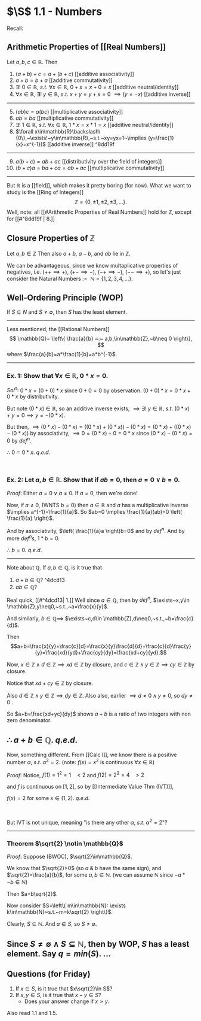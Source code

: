 # $\S$ 1.1 - Numbers

Recall: 
## Arithmetic Properties of [[Real Numbers]]

Let $a,b,c\in \mathbb{R}$. Then
1. $(a+b)+c=a+(b+c)$ [[additive associativity]]
2. $a+b=b+a$ [[additive commutativity]]
3. $\exists!~0\in\mathbb{R},~s.t.~\forall x\in \mathbb{R},~0+x=x+0=x$ [[additive neutral/identity]]
4. $\forall x\in\mathbb{R},~\exists!~y\in\mathbb{R},~s.t.~x+y=y+x=0~\implies (y=-x)$ [[additive inverse]]
---
5. $(ab)c=a(bc)$ [[multiplicative associativity]]
6. $ab=ba$ [[multiplicative commutativity]]
7. $\exists!~1\in\mathbb{R},~s.t.~\forall x\in \mathbb{R},~1*x=x*1=x$ [[additive neutral/identity]]
8. $\forall x\in\mathbb{R}\backslash\{0\},~\exists!~y\in\mathbb{R},~s.t.~xy=yx=1~\implies (y=\frac{1}{x}=x^{-1})$ [[additive inverse]] ^8dd19f
---
9. $a(b+c)=ab+ac$ [[distributivity over the field of integers]]
10. $(b+c)a=ba+ca=ab+ac$ [[multiplicative commutativity]]
---
But $\mathbb{R}$ is a [[field]], which makes it pretty boring (for now).
What we want to study is the [[Ring of Integers]]
$$\mathbb{Z}=\{0,\pm1, \pm2, \pm3,...\}.$$
Well, note: all [[#Arithmetic Properties of Real Numbers]] hold for $\mathbb{Z}$, except for [[#^8dd19f | 8.]]


## Closure Properties of $\mathbb{Z}$
Let $a,b\in\mathbb{Z}$
Then also $a+b,~a-b,~$and $ab$ lie in $\mathbb{Z}$. 

We can be advantageous, since we know multaplicative properties of negatives, i.e. $(++\implies+),~(+-\implies-),~(-+\implies-),~(--\implies+)$, so let's just consider the Natural Numbers $:=~~\mathbb{N}=\{1,2,3,4,...\}$.

## Well-Ordering Principle (WOP)
If $S\subseteq N$ and $S\neq \emptyset$, then $S$ has the least element. 

---
Less mentioned, the [[Rational Numbers]]
$$ \mathbb{Q}= \left\{ \frac{a}{b} ~:~ a,b,\in\mathbb{Z},~b\neq 0 \right\}, $$
where $\frac{a}{b}=a*\frac{1}{b}=a*b^{-1}$.

---

### Ex. 1: Show that $\forall x\in \mathbb{R},~0*x=0$.
$Sol^n:$
$0*x=(0+0)*x$ since $0+0=0$ by observation. 
$(0+0)*x=0*x+0*x$ by distributivity.

But note $(0*x)\in\mathbb{R}$, so an additive inverse exists, 
$\implies \exists ! ~y\in\mathbb{R},~s.t.~(0*x)+y=0 \implies y=-(0*x)$.

But then, 
$\implies (0*x)-(0*x)=((0*x)+(0*x))-(0*x)=(0*x)+((0*x)-(0*x))$ by associativity, 
$\implies 0=(0*x)+0=0*x$ since $(0*x)-(0*x)=0$ by $def^n$.

$\therefore ~ 0=0*x$. 
$q.e.d.$

<br>

### Ex. 2: Let $a,b\in\mathbb{R}$. Show that if $ab=0$, then $a=0 \lor b=0$.
$Proof:$
Either $a=0 \lor a\neq 0$. If $a=0$, then we're done!

Now, if $a\neq 0$, (WNTS $b=0$) then $a\in \mathbb{R}$ and $a$ has a multiplicative inverse $\implies a^{-1}=\frac{1}{a}$. 
So $ab=0 \implies \frac{1}{a}(ab)=0 \left( \frac{1}{a} \right)$. 

And by associativity, $\left( \frac{1}{a}a \right)b=0$ and by $def^n$. 
And by more $def^ns$, $1*b=0$. 

$\therefore ~b=0$.
$q.e.d.$

---
Note about $\mathbb{Q}$. 
If $a,b\in\mathbb{Q}$, is it true that 
1. $a+b\in\mathbb{Q}$? ^4dcd13
2. $ab\in\mathbb{Q}$?

Real quick, [[#^4dcd13| 1.]]
Well since $a\in\mathbb{Q}$, then by $def^n$, 
$\exists~x,y\in \mathbb{Z},y\neq0,~s.t.,~a=\frac{x}{y}$.

And similarly, $b\in\mathbb{Q} \implies$
$\exists~c,d\in \mathbb{Z},d\neq0,~s.t.,~b=\frac{c}{d}$.

Then $$a+b=\frac{x}{y}+\frac{c}{d}=\frac{x}{y}\frac{d}{d}+\frac{c}{d}\frac{y}{y}=\frac{xd}{yd}+\frac{cy}{dy}=\frac{xd+cy}{yd}.$$ 

Now, $x\in\mathbb{Z} \land d\in\mathbb{Z} \implies xd\in\mathbb{Z}$ by closure, and
$c\in\mathbb{Z} \land y\in\mathbb{Z} \implies cy\in\mathbb{Z}$ by closure. 

Notice that $xd+cy \in\mathbb{Z}$ by closure. 

Also $d\in\mathbb{Z} \land y\in\mathbb{Z} \implies dy\in\mathbb{Z}$.
Also also, earlier $\implies d\neq0 \land y\neq0$, so $dy\neq 0$ .

So $a+b=\frac{xd+yc}{dy}$ shows $a+b$ is a ratio of two integers with non zero denominator. 

$\therefore~a+b\in\mathbb{Q}$.
$q.e.d.$
---
Now, something different. From [[Calc I]], we know there is a positive number $\alpha,~s.t.~\alpha ^2=2$.
(note: $f(x)=x^2$ is continuous $\forall x\in\mathbb{R}$)

$Proof:$
Notice, $f(1)=1^2=1~~~<2$
and $f(2)=2^2=4~~~>2$

and $f$ is continuous on $[1,2]$, so by [[Intermediate Value Thm (IVT)]], 

$f(x)=2$ for some $x\in(1,2)$.
$q.e.d.$

<br>

But IVT is not unique, meaning "is there any other $\alpha,~s.t.~\alpha ^2=2$"?

---
### Theorem $\sqrt{2} \notin \mathbb{Q}$

$Proof:$ Suppose (BWOC), $\sqrt{2}\in\mathbb{Q}$. 

We know that $\sqrt{2}>0$ (so $a$ & $b$ have the same sign), and $\sqrt{2}=\frac{a}{b}$, for some $a,b\in\mathbb{N}$. (we can assume $\mathbb{N}$ since $-a*-b\in\mathbb{N}$)

Then $a=b\sqrt{2}$. 

Now consider $S=\left\{ m\in\mathbb{N}: \exists k\in\mathbb{N}~s.t.~m=k\sqrt{2} \right\}$.

Clearly, $S\subseteq \mathbb{N}$. 
And $a\in S$, so $S\neq \emptyset$.

Since $S\neq \emptyset \land S\subseteq \mathbb{N}$, then by WOP, $S$ has a least element. 
Say $q=min(S)$.
...
---
## Questions (for Friday)
1. If $x\in S$, is it true that $x\sqrt{2}\in S$?
2. If $x,y\in S$, is it true that $x-y\in S$?
	- Does your answer change if $x>y$.

Also read 1.1 and 1.5.

